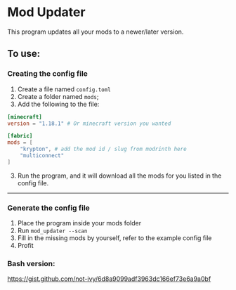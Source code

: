 # Mod Updater
This program updates all your mods to a newer/later version.


## To use:
### Creating the config file
1. Create a file named `config.toml`
2. Create a folder named `mods`;
3. Add the following to the file:
```toml
[minecraft]
version = "1.18.1" # Or minecraft version you wanted

[fabric]
mods = [
    "krypton", # add the mod id / slug from modrinth here
    "multiconnect"
]
```
3. Run the program, and it will download all the mods for you listed in the config file.
___
### Generate the config file
1. Place the program inside your mods folder
2. Run `mod_updater --scan`
3. Fill in the missing mods by yourself, refer to the example config file
4. Profit


### Bash version:
https://gist.github.com/not-ivy/6d8a9099adf3963dc166ef73e6a9a0bf